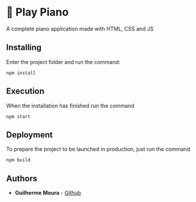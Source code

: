 # :musical_note: Play Piano

A complete piano application made with HTML, CSS and JS

## Installing

Enter the project folder and run the command:

```
npm install
```

## Execution

When the installation has finished run the command

```
npm start
```

## Deployment

To prepare the project to be launched in production, just run the command

```
npm build
```

## Authors

* **Guilherme Moura** - [Github](https://github.com/mouraggui)